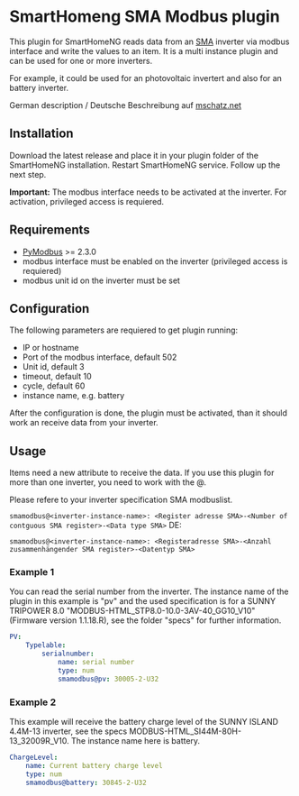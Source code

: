 # SmartHomeng SMA Modbus plugin
This plugin for SmartHomeNG reads data from an [SMA](https://www.sma.de) inverter via modbus interface and write the values to an item.
It is a multi instance plugin and can be used for one or more inverters.

For example, it could be used for an photovoltaic invertert and also for an battery inverter.

German description / Deutsche Beschreibung auf [mschatz.net](https://www.mschatz.net/smarthome/shng/smamodbus)

## Installation
Download the latest release and place it in your plugin folder of the SmartHomeNG installation. Restart SmartHomeNG service.
Follow up the next step.

**Important:**
The modbus interface needs to be activated at the inverter. For activation, privileged access is requiered.

## Requirements
- [PyModbus](https://pymodbus.readthedocs.io/en/latest/readme.html) >= 2.3.0
- modbus interface must be enabled on the inverter (privileged access is requiered)
- modbus unit id on the inverter must be set

## Configuration
The following parameters are requiered to get plugin running:
* IP or hostname
* Port of the modbus interface, default 502
* Unit id, default 3
* timeout, default 10
* cycle, default 60
* instance name, e.g. battery 

After the configuration is done, the plugin must be activated, than it should work an receive data from your inverter.

## Usage

Items need a new attribute to receive the data.
If you use this plugin for more than one inverter, you need to work with the @.

Please refere to your inverter specification SMA modbuslist.

```smamodbus@<inverter-instance-name>: <Register adresse SMA>-<Number of contguous SMA register>-<Data type SMA>```
DE: 

```smamodbus@<inverter-instance-name>: <Registeradresse SMA>-<Anzahl zusammenhängender SMA register>-<Datentyp SMA>```

### Example 1

You can read the serial number from the inverter.
The instance name of the plugin in this example is "pv" and the used specification is for a SUNNY TRIPOWER 8.0 "MODBUS-HTML_STP8.0-10.0-3AV-40_GG10_V10" (Firmware version 1.1.18.R), see the folder "specs" for further information.

```yaml
PV:
    Typelable:
        serialnumber:
            name: serial number
            type: num
            smamodbus@pv: 30005-2-U32
```

### Example 2

This example will receive the battery charge level of the SUNNY ISLAND 4.4M-13 inverter, see the specs MODBUS-HTML_SI44M-80H-13_32009R_V10.
The instance name here is battery.

```yaml
ChargeLevel:
    name: Current battery charge level
    type: num
    smamodbus@battery: 30845-2-U32
```

